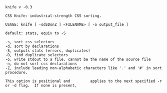     knife v -0.3

    CSS Knife: industrial-strength CSS sorting.

    USAGE: knife [ -sdSDonZ ] <FILENAME> [ -o output_file ] 

    default: stats, equiv to -S

    -s, sort css selectors
    -d, sort by declarations
    -S, outputs stats (errors, duplicates)
    -D, find duplicate selectors
    -o, write stdout to a file. cannot be the name of the source file
    -n, do not sort css declarations
    -Z, include leading non-alphabetic characters like '.' and '#' in sort procedure.  
    
    This option is positional and         applies to the next specified -r or -d flag.  If none is present, 
